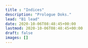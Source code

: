 ```yaml
---
title : "Indices"
description: "Prologue Doks."
lead: "B1 lead"
date: 2020-10-06T08:48:45+00:00
lastmod: 2020-10-06T08:48:45+00:00
draft: false
images: []
---
```

